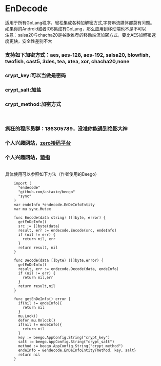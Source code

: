 # EnDecode
适用于所有GoLang程序，轻松集成各种加解密方式,字符串流媒体都莫有问题。</br>
如果你的Android或者IOS集成有GoLang，那么应用到移动端也不是不可以</br>
注意：salsa20与chacha20是谷歌推荐的移动端流加密方式，要比AES加解密速度更快，安全性差别不大
### 支持如下加密方式：aes, aes-128, aes-192, salsa20, blowfish, twofish, cast5, 3des, tea, xtea, xor, chacha20,none</br>
### crypt_key:可以当做是密码</br>
### crypt_salt:加盐</br>
### crypt_method:加密方式</br>
</br>

### 疯狂的程序员群：186305789，没准你能遇到绝影大神
### 个人兴趣网站，[zero接码平台](https://xinghai.party)
### 个人兴趣网站，[猿指](https://blog.xinghai.party)

</br>
具体使用可以参照如下方法（作者使用的Beego）</br>

        import (
          "endecode"
          "github.com/astaxie/beego"
          "sync"
        )
        var endeInfo *endecode.EnDeInfoEntity
        var mu sync.Mutex

        func Encode(data string) ([]byte, error) {
          getEnDeInfo()
          src := []byte(data)
          result, err := endecode.Encode(src, endeInfo)
          if (nil != err) {
            return nil, err
          }
          return result, nil
        }

        func Decode(data []byte) ([]byte,error) {
          getEnDeInfo()
          result, err := endecode.Decode(data, endeInfo)
          if (nil != err) {
            return nil,err
          }
          return result,nil
        }

        func getEnDeInfo() error {
          if(nil != endeInfo){
            return nil
          }
          mu.Lock()
          defer mu.Unlock()
          if(nil != endeInfo){
            return nil
          }
          key := beego.AppConfig.String("crypt_key")
          salt := beego.AppConfig.String("crypt_salt")
          method := beego.AppConfig.String("crypt_method")
          endeInfo = &endecode.EnDeInfoEntity{method, key, salt}
          return nil
        }
